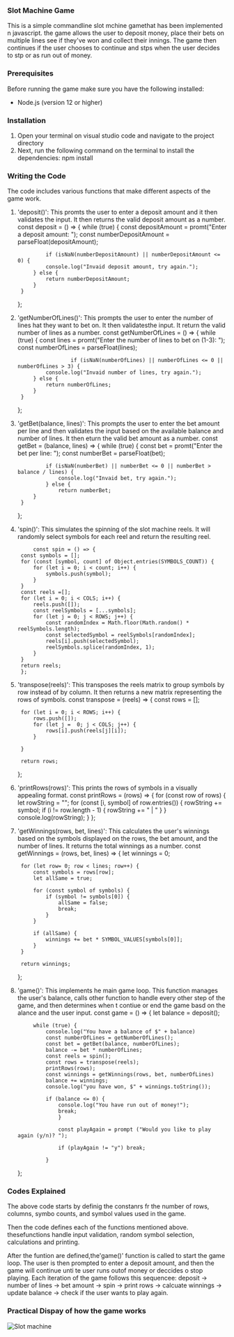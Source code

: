 ### Slot Machine Game 

This is a simple commandline slot mchine gamethat has been implemented n javascript. the game allows the user to deposit money, place their bets on multiple lines see if they've won and collect their innings. The game then continues if the user chooses to continue and stps when the user decides to stp or as run out of money. 

### Prerequisites
Before running the game make sure you have the following installed:
- Node.js (version 12 or higher)

### Installation
1. Open your terminal on visual studio code and navigate to the project directory
2. Next, run the following command on the terminal to install the dependencies:
    npm install

### Writing the Code
The code includes various functions that make different aspects of the game work. 
1. 'deposit()': This promts the user to enter a deposit amount and it then validates the input. It then returns the valid deposit amount as a number.
        const deposit = () => {
            while (true) {
                const depositAmount = promt("Enter a deposit amount: ");
                const numberDepositAmount = parseFloat(depositAmount);

                if (isNaN(numberDepositAmount) || numberDepositAmount <= 0) {
                console.log("Invaid deposit amount, try again.");
            } else {
                return numberDepositAmount;
            }
        }
    };

2. 'getNumberOfLines()': This prompts the user to enter the number of lines hat they want to bet on. It then validatesthe input. It return the valid number of lines as a number. 
        const getNumberOfLines = () => {
            while (true) {
                const lines = promt("Enter the number of lines to bet on (1-3): ");
                const numberOfLines = parseFloat(lines);

                        if (isNaN(numberOfLines) || numberOfLines <= 0 || numberOfLines > 3) {
                console.log("Invaid number of lines, try again.");
            } else {
                return numberOfLines;
            }
        }
    };

3. 'getBet(balance, lines)': This prompts the user to enter the bet amount per line and then validates the input based on the available balance and number of lines. It then eturn the valid bet amount as a number. 
        const getBet = (balance, lines) => {
            while (true) {
                const bet = promt("Enter the bet per line: ");
                const numberBet = parseFloat(bet);

                if (isNaN(numberBet) || numberBet <= 0 || numberBet > balance / lines) {
                    console.log("Invaid bet, try again.");
                } else {
                    return numberBet;
            }
        } 
    };

4. 'spin()': This simulates the spinning of the slot machine reels. It will randomly select symbols for each reel and return the resulting reel.

            const spin = () => {
        const symbols = [];
        for (const [symbol, count] of Object.entries(SYMBOLS_COUNT)) {
            for (let i = 0; i < count; i++) {
                symbols.push(symbol);
            }
        }
        const reels =[];
        for (let i = 0; i < COLS; i++) {
            reels.push([]);
            const reelSymbols = [...symbols];
            for (let j = 0; j < ROWS; j++) {
                const randomIndex = Math.floor(Math.random() * reelSymbols.length);
                const selectedSymbol = reelSymbols[randomIndex];
                reels[i].push(selectedSymbol);
                reelSymbols.splice(randomIndex, 1);
            }
        }
        return reels;
        };

5. 'transpose(reels)': This transposes the reels matrix to group symbols by row instead of by column. It then returns a new matrix representing the rows of symbols. 
        const transpose = (reels) => {
        const rows = [];

        for (let i = 0; i < ROWS; i++) {
            rows.push([]);
            for (let j =  0; j < COLS; j++) {
                rows[i].push(reels[j][i]);
            }
                
        }

        return rows;
    };

6. 'printRows(rows)': This prints the rows of symbols in a visually appealing format. 
        const printRows = (rows) => {
        for (const row of rows) {
            let rowString = "";
            for (const [i, symbol] of row.entries()) {
                rowString += symbol;
                if (i != row.length - 1) {
                    rowString += " | "
                }
            }
            console.log(rowString);
        }
    };

7. 'getWinnings(rows, bet, lines)': This calculates the user's winnings based on the symbols displayed on the rows, the bet amount, and the number of lines. It returns the total winnings as a number. 
        const getWinnings = (rows, bet, lines) => {
        let winnings = 0;

        for (let row= 0; row < lines; row++) {
            const symbols = rows[row];
            let allSame = true;

            for (const symbol of symbols) {
                if (symbol != symbols[0]) {
                    allSame = false;
                    break;
                }
            }

            if (allSame) {
                winnings += bet * SYMBOL_VALUES[symbols[0]];
            }
        }

        return winnings;
    };

8. 'game()': This implements he main game loop. This function manages the user's balance, calls other function to handle every other step of the game, and then determines when t contiue or end the game basd on the alance and the user input. 
        const game = () => {
        let balance = deposit();

            while (true) {
                console.log("You have a balance of $" + balance)
                const numberOfLines = getNumberOfLines();
                const bet = getBet(balance, numberOfLines);
                balance -= bet * numberOfLines; 
                const reels = spin();
                const rows = transpose(reels); 
                printRows(rows);
                const winnings = getWinnings(rows, bet, numberOfLines)
                balance += winnings;
                console.log("you have won, $" + winnings.toString());

                if (balance <= 0) {
                    console.log("You have run out of money!");
                    break;
                    }

                    const playAgain = prompt ("Would you like to play again (y/n)? ");

                    if (playAgain != "y") break;

                }
    };

### Codes Explained
The above code starts by definig the constanrs fr the number of rows, columns, symbo counts, and symbol  values used in the game. 

Then the code defines each of the functions mentioned above. thesefunctions handle input validation, random symbol selection, calculations and printing. 

After the funtion are defined,the'game()' function is called to start the game loop. The user is then prompted to enter a deposit amount, and then the game will continue unti te user runs outof money or deccides o stop playing. Each iteration of the game follows this sequencee: 
deposit -> number of lines -> bet amount -> spin -> print rows -> calcuate winnings -> update balance -> check if the user wants to play again.

### Practical Dispay of how the game works 

![Slot machine](practicaldisplayofgame.png)


